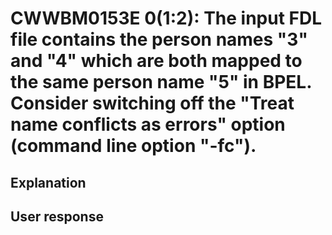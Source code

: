 # CWWBM0153E 0(1:2): The input FDL file contains the person names "3" and "4" which are both mapped to the same person name "5" in BPEL. Consider switching off the "Treat name conflicts as errors" option (command line option "-fc").

## Explanation

## User response